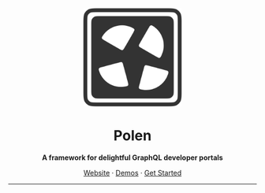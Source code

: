 <div align="center">
  <a href="https://the-guild-org.github.io/polen/">
    <img src="https://raw.githubusercontent.com/the-guild-org/polen/main/website/public/logo.svg" alt="Polen Logo" width="200" />
  </a>

# Polen

**A framework for delightful GraphQL developer portals**

[Website](https://the-guild-org.github.io/polen/) · [Demos](https://the-guild-org.github.io/polen/overview/demos) · [Get Started](https://the-guild-org.github.io/polen/overview/getting-started)

</div>

---
